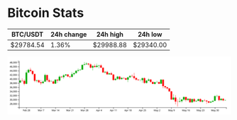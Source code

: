 # Bitcoin Stats

BTC/USDT|24h change|24h high|24h low|
|---|---|---|---|
|$29784.54|1.36%|$29988.88|$29340.00|

<img src="./chart.svg">
